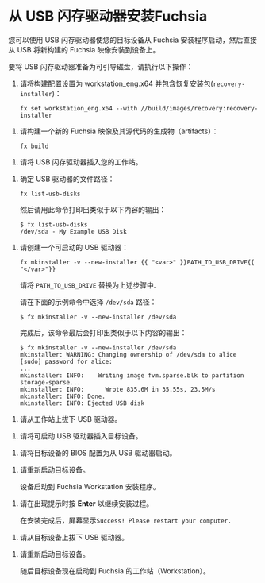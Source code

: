 <!--# Install Fuchsia from a USB flash drive-->
# 从 USB 闪存驱动器安装Fuchsia

<!--You can use a USB flash drive to make your target device to boot from
the Fuchsia installer, which then installs a freshly built Fuchsia
image on the device directly from the USB.-->
您可以使用 USB 闪存驱动器使您的目标设备从 Fuchsia 安装程序启动，然后直接从 USB 将新构建的 Fuchsia 映像安装到设备上。

<!--To prepare a USB flash drive to be a bootable disk, do the following:-->
要将 USB 闪存驱动器准备为可引导磁盘，请执行以下操作：

<!--1. Set the build configuration to `workstation_eng.x64` and include
   the recovery package (`recovery-installer`):-->
1. 请将构建配置设置为 workstation_eng.x64 并包含恢复安装包(`recovery-installer`)：   

   ```posix-terminal
   fx set workstation_eng.x64 --with //build/images/recovery:recovery-installer
   ```

<!--1. Build a new Fuchsia image and its artifacts:-->
1. 请构建一个新的 Fuchsia 映像及其源代码的生成物（artifacts）：

   ```posix-terminal
   fx build
   ```

<!--1. Plug a USB flash drive into your workstation.-->
1. 请将 USB 闪存驱动器插入您的工作站。

<!--1. Identify the path to the USB drive:-->
1. 确定 USB 驱动器的文件路径：

   ```posix-terminal
   fx list-usb-disks
   ```

   <!--This command prints output similar to the following:-->
   然后请用此命令打印出类似于以下内容的输出：

   ``` none {:.devsite-disable-click-to-copy}
   $ fx list-usb-disks
   /dev/sda - My Example USB Disk
   ```

<!--1. Create a bootable USB drive:-->
1. 请创建一个可启动的 USB 驱动器：

   ```posix-terminal
   fx mkinstaller -v --new-installer {{ "<var>" }}PATH_TO_USB_DRIVE{{ "</var>"}}
   ```

   <!--Replace `PATH_TO_USB_DRIVE` with the path to the USB drive from the step above.-->
   请将 `PATH_TO_USB_DRIVE` 替换为上述步骤中.

   <!--The example command below selects the `/dev/sda` path:-->
   请在下面的示例命令中选择 `/dev/sda` 路径：

   ``` none {:.devsite-disable-click-to-copy}
   $ fx mkinstaller -v --new-installer /dev/sda
   ```

   <!--When finished, the command prints output similar to the following in the end:-->
   完成后，该命令最后会打印出类似于以下内容的输出：


   ``` none {:.devsite-disable-click-to-copy}
   $ fx mkinstaller -v --new-installer /dev/sda
   mkinstaller: WARNING: Changing ownership of /dev/sda to alice
   [sudo] password for alice:
   ...
   mkinstaller: INFO:    Writing image fvm.sparse.blk to partition storage-sparse...
   mkinstaller: INFO:      Wrote 835.6M in 35.55s, 23.5M/s
   mkinstaller: INFO: Done.
   mkinstaller: INFO: Ejected USB disk
   ```

<!--1. Unplug the USB drive from the workstation.-->
1. 请从工作站上拔下 USB 驱动器。

<!--1. Plug the bootable USB drive into your target device.-->
1. 请将可启动 USB 驱动器插入目标设备。

<!--1. Configure the target device's BIOS to boot from a USB drive.-->
1. 请将目标设备的 BIOS 配置为从 USB 驱动器启动。

<!--1. Reboot the target device.-->
1. 请重新启动目标设备。

   <!--The device boots into the Fuchsia Workstation Installer.-->
   设备启动到 Fuchsia Workstation 安装程序。

<!--1. Press **Enter** on prompts to continue the installation process.-->
1. 请在出现提示时按 **Enter** 以继续安装过程。 

   <!--When the installation is finished, the screen displays `Success! Please restart your computer.`-->
   在安装完成后，屏幕显示`Success! Please restart your computer.`

<!--1. Unplug the USB drive from the target device.-->
1. 请从目标设备上拔下 USB 驱动器。

<!--1. Reboot the target device.-->
1. 请重新启动目标设备。

   <!--The target device is now booted into Fuchsia’s Workstation.-->
   随后目标设备现在启动到 Fuchsia 的工作站（Workstation）。
